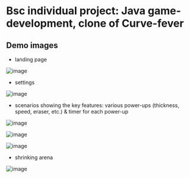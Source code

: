 # Bsc individual project: Java game-development, clone of Curve-fever

## Demo images

* landing page

![image](https://github.com/user-attachments/assets/d9255d75-1e91-400a-9571-13e1b5383351)

* settings

![image](https://github.com/user-attachments/assets/a5ab8f05-f6d6-400b-af50-4c99d27c1d66)

* scenarios showing the key features: various power-ups (thickness, speed, eraser, etc.) & timer for each power-up

![image](https://github.com/user-attachments/assets/1f8905ec-e898-4b55-8c43-9500aab7fb1e)

![image](https://github.com/user-attachments/assets/76dc25b9-ce94-4297-b0d3-9bfeba1afe1a)

![image](https://github.com/user-attachments/assets/9f4e8e92-a957-46f5-80d2-65ca6f145e57)

* shrinking arena

![image](https://github.com/user-attachments/assets/981e2b40-9fd3-497e-89ce-795f9763dc7e)


